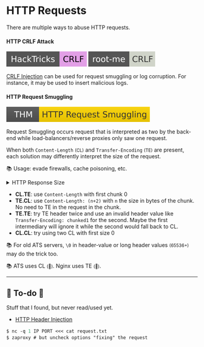 # HTTP Requests

There are multiple ways to abuse HTTP requests.

<div class="row row-cols-lg-2"><div>

#### HTTP CRLF Attack

[![crlf](../../../../_badges/hacktricks/crlf.svg)](https://book.hacktricks.xyz/pentesting-web/crlf-0d-0a)
[![crlf](../../../../_badges/rootme/web_server/crlf.svg)](https://www.root-me.org/en/Challenges/Web-Server/CRLF)

[CRLF Injection](https://en.wikipedia.org/wiki/HTTP_response_splitting) can be used for request smuggling or log corruption. For instance, it may be used to  insert malicious logs.
</div><div>

#### HTTP Request Smuggling

[![httprequestsmuggling](../../../../_badges/thm/httprequestsmuggling.svg)](https://tryhackme.com/r/room/httprequestsmuggling)

Request Smuggling occurs request that is interpreted as two by the back-end while load-balancers/reverse proxies only saw one request.

When both `Content-Length` <small>(CL)</small> and `Transfer-Encoding` <small>(TE)</small> are present, each solution may differently interpret the size of the request.

📚 Usage: evade firewalls, cache poisoning, etc.

<details class="details-n">
<summary>HTTP Response Size</summary>

* `Content-Length`: size of the request in bytes
* `Transfer-Encoding: chunked`: request split in chunks

```text!
...
Transfer-Encoding: chunked
    
e              // size of data
Hello, World!  // data (13+1 bytes for \n)
0              // end
```
</details>

* **CL.TE**: use `Content-Length` with first chunk 0
* **TE.CL**: use `Content-Length: (n+2)` with `n` the size in bytes of the chunk. No need to TE in the request in the chunk.
* **TE.TE**: try TE header twice and use an invalid header value like `Transfer-Encoding: chunked1` for the second. Maybe the first intermediary will ignore it while the second would fall back to CL.
* **CL.CL**: try using two CL with first size 0 

📚 For old ATS servers, `\0` in header-value or long header values <small>(65536+)</small> may do the trick too.

📚 ATS uses CL <small>(👻)</small>. Nginx uses TE <small>(👻)</small>.
</div></div>

<hr class="sep-both">

## 👻 To-do 👻

Stuff that I found, but never read/used yet.

<div class="row row-cols-lg-2"><div>

* [HTTP Header Injection](https://en.wikipedia.org/wiki/HTTP_header_injection)

```ps
$ nc -q 1 IP PORT <<< cat request.txt
$ zaproxy # but uncheck options "fixing" the request
```
</div><div>
</div></div>